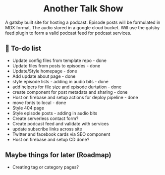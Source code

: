 <h1 align="center">
Another Talk Show
</h1>
<p>A gatsby built site for hosting a podcast. Episode posts will be formulated in MDX format. The audio stored in a google cloud bucket. Will use the gatsby feed plugin to form a valid podcast feed for podcast services.</p>

## 🚀 To-do list

- Update config files from template repo - done
- Update files from posts to episodes - done
- Update/Style homepage - done
- Add update about page - done
- style episode lists - adding in audio bits - done
- add helpers for file size and episode durtation - done
- create component for post metadata and sharing - done
- Host on firebase and setup actions for deploy pipeline - done
- move fonts to local - done
- Style 404 page
- Style episode posts - adding in audio bits
- Create serverless contact form?
- Create podcast feed and validate with services
- update subscribe links across site
- Twitter and facebook cards via SEO component
- Host on firebase and setup CD done?

## Maybe things for later (Roadmap)

- Creating tag or category pages?
